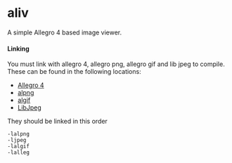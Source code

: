 # aliv
A simple Allegro 4 based image viewer.
#### Linking
You must link with allegro 4, allegro png, allegro gif and lib jpeg to compile. These can be found in the following locations:
- [Allegro 4](http://liballeg.org/api.html)
- [alpng](http://alpng.sourceforge.net/)
- [algif](http://algif.sourceforge.net/)
- [LibJpeg](https://github.com/LuaDist/libjpeg)

They should be linked in this order
```
-lalpng
-ljpeg
-lalgif
-lalleg
```
